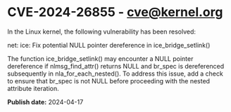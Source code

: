 # CVE-2024-26855 - cve@kernel.org

In the Linux kernel, the following vulnerability has been resolved:

net: ice: Fix potential NULL pointer dereference in ice_bridge_setlink()

The function ice_bridge_setlink() may encounter a NULL pointer dereference
if nlmsg_find_attr() returns NULL and br_spec is dereferenced subsequently
in nla_for_each_nested(). To address this issue, add a check to ensure that
br_spec is not NULL before proceeding with the nested attribute iteration.

**Publish date:** 2024-04-17
